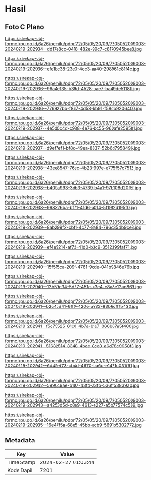 # Hasil

## Foto C Plano

https://sirekap-obj-formc.kpu.go.id/6a26/pemilu/pdpr/72/05/05/20/09/7205052009003-20240219-202934--dd17e8cc-0418-482e-99c7-c8170945bee8.jpg

https://sirekap-obj-formc.kpu.go.id/6a26/pemilu/pdpr/72/05/05/20/09/7205052009003-20240219-202936--efe1bc38-23e0-4cc3-aa40-298961c81f4c.jpg

https://sirekap-obj-formc.kpu.go.id/6a26/pemilu/pdpr/72/05/05/20/09/7205052009003-20240219-202936--96a4e135-b39d-4528-bae7-ba49de5118ff.jpg

https://sirekap-obj-formc.kpu.go.id/6a26/pemilu/pdpr/72/05/05/20/09/7205052009003-20240219-202936--776927bb-f867-4d58-bb91-f58db9206400.jpg

https://sirekap-obj-formc.kpu.go.id/6a26/pemilu/pdpr/72/05/05/20/09/7205052009003-20240219-202937--4e5d0c4d-c988-4e76-bc55-960afe259581.jpg

https://sirekap-obj-formc.kpu.go.id/6a26/pemilu/pdpr/72/05/05/20/09/7205052009003-20240219-202937--d9ef7ef1-bf8d-49ea-8837-52b6d7958496.jpg

https://sirekap-obj-formc.kpu.go.id/6a26/pemilu/pdpr/72/05/05/20/09/7205052009003-20240219-202938--43ee8547-76ec-4b23-997e-e775f57c7512.jpg

https://sirekap-obj-formc.kpu.go.id/6a26/pemilu/pdpr/72/05/05/20/09/7205052009003-20240219-202938--b409a993-3db3-4739-b4a1-97b108d20f5f.jpg

https://sirekap-obj-formc.kpu.go.id/6a26/pemilu/pdpr/72/05/05/20/09/7205052009003-20240219-202938--998326ba-bf71-41d6-a014-5f19f2d195f0.jpg

https://sirekap-obj-formc.kpu.go.id/6a26/pemilu/pdpr/72/05/05/20/09/7205052009003-20240219-202939--8ab299f2-cbf1-4c77-8a84-796c354b9ce3.jpg

https://sirekap-obj-formc.kpu.go.id/6a26/pemilu/pdpr/72/05/05/20/09/7205052009003-20240219-202939--ef4e5214-af72-41d0-b3c9-3512399faf71.jpg

https://sirekap-obj-formc.kpu.go.id/6a26/pemilu/pdpr/72/05/05/20/09/7205052009003-20240219-202940--15f515ca-209f-4761-9cde-041b9846e76b.jpg

https://sirekap-obj-formc.kpu.go.id/6a26/pemilu/pdpr/72/05/05/20/09/7205052009003-20240219-202940--13b59c34-5d27-451c-a3c4-c8a8e12ad869.jpg

https://sirekap-obj-formc.kpu.go.id/6a26/pemilu/pdpr/72/05/05/20/09/7205052009003-20240219-202941--b2c4cd41-9ff0-420e-a532-83b6cff1b430.jpg

https://sirekap-obj-formc.kpu.go.id/6a26/pemilu/pdpr/72/05/05/20/09/7205052009003-20240219-202941--f5c75525-81c0-4b7a-b1e7-066b67a5f400.jpg

https://sirekap-obj-formc.kpu.go.id/6a26/pemilu/pdpr/72/05/05/20/09/7205052009003-20240219-202941--51632514-3348-4bac-8cc3-a6d78e9958f3.jpg

https://sirekap-obj-formc.kpu.go.id/6a26/pemilu/pdpr/72/05/05/20/09/7205052009003-20240219-202942--6d45ef73-cb4d-4670-ba6c-e1471c031f61.jpg

https://sirekap-obj-formc.kpu.go.id/6a26/pemilu/pdpr/72/05/05/20/09/7205052009003-20240219-202942--5990c9ae-b197-43f4-a3fb-536ff53839a0.jpg

https://sirekap-obj-formc.kpu.go.id/6a26/pemilu/pdpr/72/05/05/20/09/7205052009003-20240219-202943--a4253d5d-c8e9-4613-a227-a5b77574c589.jpg

https://sirekap-obj-formc.kpu.go.id/6a26/pemilu/pdpr/72/05/05/20/09/7205052009003-20240219-202935--16e47f5a-68e5-45bb-acb9-5691b5302772.jpg


## Metadata

| Key        | Value               |
| ---------- | ------------------- |
| Time Stamp | 2024-02-27 01:03:44 |
| Kode Dapil | 7201                |



